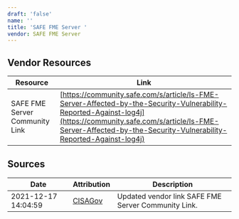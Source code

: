 ```yaml
---
draft: 'false'
name: ''
title: 'SAFE FME Server '
vendor: SAFE FME Server
---
```


## Vendor Resources
| Resource | Link |
| --- | --- |
| SAFE FME Server Community Link | [https://community.safe.com/s/article/Is-FME-Server-Affected-by-the-Security-Vulnerability-Reported-Against-log4j](https://community.safe.com/s/article/Is-FME-Server-Affected-by-the-Security-Vulnerability-Reported-Against-log4j) |



## Sources
| Date | Attribution | Description |
| --- | --- | --- |
| 2021-12-17 14:04:59 | [CISAGov](https://raw.githubusercontent.com/cisagov/log4j-affected-db/develop/README.md) | Updated vendor link SAFE FME Server Community Link.  |
